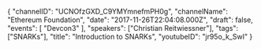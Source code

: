 {
    "channelID": "UCNOfzGXD_C9YMYmnefmPH0g",
    "channelName": "Ethereum Foundation",
    "date": "2017-11-26T22:04:08.000Z",
    "draft": false,
    "events": [
        "Devcon3"
    ],
    "speakers": ["Christian Reitwiessner"],
    "tags": ["SNARKs"],
    "title": "Introduction to SNARKs",
    "youtubeID": "jr95o_k_SwI"
}
